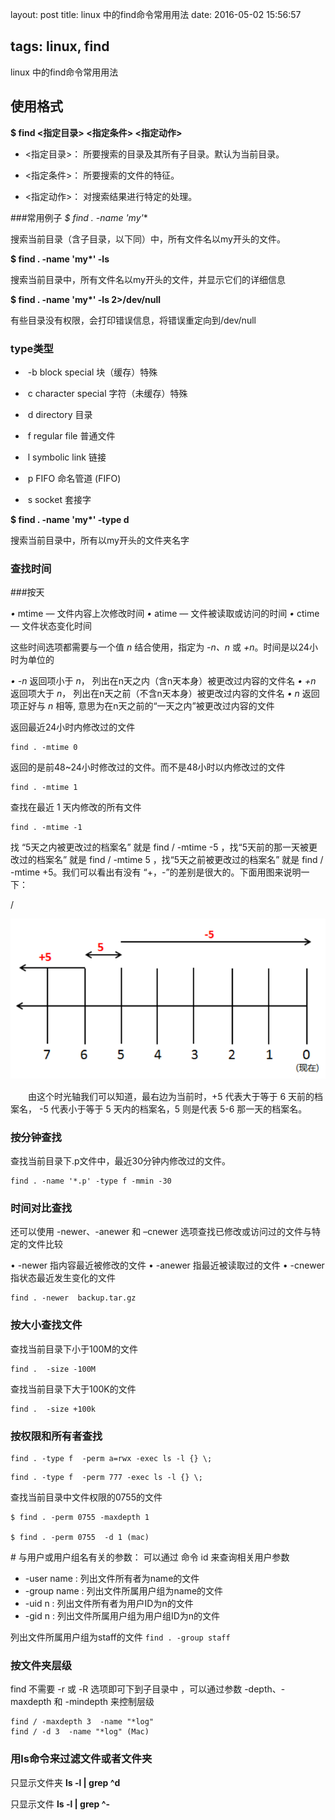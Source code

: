 layout: post
title: linux 中的find命令常用用法
date: 2016-05-02 15:56:57

tags: linux, find
---
linux 中的find命令常用用法
<!-- more -->



## 使用格式

**$ find <指定目录> <指定条件> <指定动作>**

  - <指定目录>： 所要搜索的目录及其所有子目录。默认为当前目录。

  - <指定条件>： 所要搜索的文件的特征。

  - <指定动作>： 对搜索结果进行特定的处理。

###常用例子
**$ find . -name 'my*'**

搜索当前目录（含子目录，以下同）中，所有文件名以my开头的文件。

**$ find . -name 'my\*' -ls**

搜索当前目录中，所有文件名以my开头的文件，并显示它们的详细信息

**$ find . -name 'my\*' -ls 2>/dev/null**

有些目录没有权限，会打印错误信息，将错误重定向到/dev/null



### type类型

  - ​             -b       block special 块（缓存）特殊 


  - ​             c       character special  字符（未缓存）特殊


  - ​             d       directory   目录


  - ​             f       regular file  普通文件


  - ​             l       symbolic link  链接


  - ​             p       FIFO 命名管道 (FIFO) 


  - ​             s       socket 套接字

**$ find . -name 'my\*' -type d**

搜索当前目录中，所有以my开头的文件夹名字



### 查找时间

###按天

*•* mtime *—* 文件内容上次修改时间 
*•* atime — 文件被读取或访问的时间 
*•* ctime — 文件状态变化时间

这些时间选项都需要与一个值 *n* 结合使用，指定为 *-n、n* 或 *+n*。时间是以24小时为单位的

*• -n* 返回项小于 *n*，            列出在n天之内（含n天本身）被更改过内容的文件名
*• +n* 返回项大于 *n*，           列出在n天之前（不含n天本身）被更改过内容的文件名
*• n* 返回项正好与 *n* 相等,   意思为在n天之前的“一天之内”被更改过内容的文件

返回最近24小时内修改过的文件

```
find . -mtime 0
```

返回的是前48~24小时修改过的文件。而不是48小时以内修改过的文件
```
find . -mtime 1
```

查找在最近 1 天内修改的所有文件

```
find . -mtime -1
```

找 “5天之内被更改过的档案名” 就是   find / -mtime -5 ，找“5天前的那一天被更改过的档案名” 就是   find / -mtime 5 ，找“5天之前被更改过的档案名” 就是   find / -mtime +5。我们可以看出有没有 “+，-”的差别是很大的。下面用图来说明一下：

/

![](/images/find.png)　　　　　　　　　　

　　由这个时光轴我们可以知道，最右边为当前时，+5 代表大于等于 6 天前的档案名， -5 代表小于等于 5 天内的档案名，5 则是代表 5-6 那一天的档案名。

### 按分钟查找

查找当前目录下.p文件中，最近30分钟内修改过的文件。

```
find . -name '*.p' -type f -mmin -30
```

### 时间对比查找

还可以使用 -newer、-anewer 和 –cnewer 选项查找已修改或访问过的文件与特定的文件比较

• -newer 指内容最近被修改的文件 
• -anewer 指最近被读取过的文件 
• -cnewer 指状态最近发生变化的文件

```
find . -newer  backup.tar.gz
```

### 按大小查找文件

查找当前目录下小于100M的文件

```
find .  -size -100M
```
查找当前目录下大于100K的文件
```
find .  -size +100k
```
### 按权限和所有者查找

```
find . -type f  -perm a=rwx -exec ls -l {} \;
```

```
find . -type f  -perm 777 -exec ls -l {} \;
```


查找当前目录中文件权限的0755的文件

```
$ find . -perm 0755 -maxdepth 1 

$ find . -perm 0755  -d 1 (mac)
```

 \# 与用户或用户组名有关的参数：  可以通过 命令 id 来查询相关用户参数
- -user name : 列出文件所有者为name的文件  
- -group name : 列出文件所属用户组为name的文件  
- -uid n : 列出文件所有者为用户ID为n的文件  
- -gid n : 列出文件所属用户组为用户组ID为n的文件  


列出文件所属用户组为staff的文件 
`find . -group staff`

### 按文件夹层级

find 不需要 -r 或 -R 选项即可下到子目录中 ，可以通过参数 -depth、-maxdepth 和 -mindepth 来控制层级

```
find / -maxdepth 3  -name "*log"
find / -d 3  -name "*log" (Mac)
```


### 用ls命令来过滤文件或者文件夹

只显示文件夹     **ls -l | grep ^d**

只显示文件         **ls -l | grep ^-**